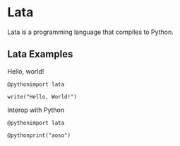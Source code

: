 # Lata
Lata is a programming language that compiles to Python.


## Lata Examples

Hello, world!
```
@pythonimport lata

write("Hello, World!")
```

Interop with Python
```
@pythonimport lata

@pythonprint("aoso")
```
